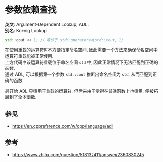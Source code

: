 # 参数依赖查找

**英文**: Argument-Dependent Lookup, ADL.  
**别名**: Koenig Lookup.  

```cpp
std::cout << 1; // 等价于 std::operator<<(std::cout, 1)
```

在使用重载的运算符时不方便指定命名空间, 因此需要一个方法来确保命名空间中运算符重载能被正常使用.  
上方代码中该运算符重载位于命名空间 `std` 中, 因此正常情况下无法匹配到正确的函数.  
通过 ADL, 可以根据第一个参数 `std::cout` 推断出命名空间为 `std`, 从而匹配到正确的函数.  

最开始 ADL 只适用于重载的运算符, 但后来由于觉得在普通函数上也适用, 便被拓展到了全体函数.  

## 参见

- <https://en.cppreference.com/w/cpp/language/adl>

## 参考

- <https://www.zhihu.com/question/518132411/answer/2360830245>
